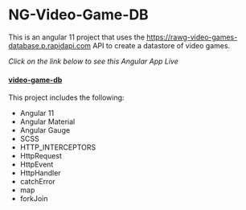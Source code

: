 # NG-Video-Game-DB
  This is an angular 11 project that uses the https://rawg-video-games-database.p.rapidapi.com API to create a datastore of video games.
  
_Click on the link below to see this Angular App Live_
#### [video-game-db](https://video-game-db-b27f0.web.app/) 

This project includes the following: 
* Angular 11
* Angular Material
* Angular Gauge
* SCSS
* HTTP_INTERCEPTORS
* HttpRequest
* HttpEvent
* HttpHandler
* catchError  
* map
* forkJoin

